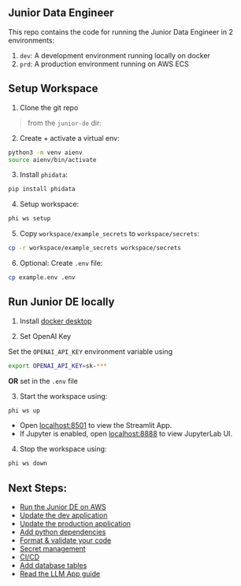 ## Junior Data Engineer

This repo contains the code for running the Junior Data Engineer in 2 environments:

1. `dev`: A development environment running locally on docker
2. `prd`: A production environment running on AWS ECS

## Setup Workspace

1. Clone the git repo

> from the `junior-de` dir:

2. Create + activate a virtual env:

```sh
python3 -m venv aienv
source aienv/bin/activate
```

3. Install `phidata`:

```sh
pip install phidata
```

4. Setup workspace:

```sh
phi ws setup
```

5. Copy `workspace/example_secrets` to `workspace/secrets`:

```sh
cp -r workspace/example_secrets workspace/secrets
```

6. Optional: Create `.env` file:

```sh
cp example.env .env
```

## Run Junior DE locally

1. Install [docker desktop](https://www.docker.com/products/docker-desktop)

2. Set OpenAI Key

Set the `OPENAI_API_KEY` environment variable using

```sh
export OPENAI_API_KEY=sk-***
```

**OR** set in the `.env` file

3. Start the workspace using:

```sh
phi ws up
```

- Open [localhost:8501](http://localhost:8501) to view the Streamlit App.
- If Jupyter is enabled, open [localhost:8888](http://localhost:8888) to view JupyterLab UI.

4. Stop the workspace using:

```sh
phi ws down
```

## Next Steps:

- [Run the Junior DE on AWS](https://docs.phidata.com/templates/de-llm#run-on-aws)
- [Update the dev application](https://docs.phidata.com/day-2/dev-app)
- [Update the production application](https://docs.phidata.com/day-2/production-app)
- [Add python dependencies](https://docs.phidata.com/day-2/python-libraries)
- [Format & validate your code](https://docs.phidata.com/day-2/format-and-validate)
- [Secret management](https://docs.phidata.com/day-2/secrets)
- [CI/CD](https://docs.phidata.com/day-2/ci-cd)
- [Add database tables](https://docs.phidata.com/day-2/database-tables)
- [Read the LLM App guide](https://docs.phidata.com/templates/de-llm)
